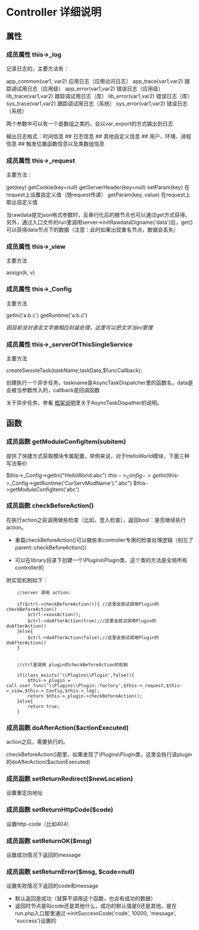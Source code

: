 # Controller 详细说明

## 属性

### 成员属性 this->_log

记录日志的，主要方法有：

app_common(var1, var2) 应用日志（应用访问日志）
app_trace(var1,var2) 跟踪调试用日志（应用级）
app_error(var1,var2) 错误日志（应用级）
lib_trace(var1,var2) 跟踪调试用日志（库）
lib_error(var1,var2) 错误日志（库）
sys_trace(var1,var2) 跟踪调试用日志（系统）
sys_error(var1,var2) 错误日志（系统）

两个参数中可以有一个是数组之类的，会以var_export的方式输出到日志

输出日志格式：时间信息 ## 日志信息 ## 其他自定义信息 ## 用户、环境、进程信息  ## 触发位置函数信息以及类数组信息

### 成员属性 this->_request

主要方法：

get(key) 
getCookie(key=null)
getServerHeader(key=null)
setParam(key) 在request上设置自定义值（随request传递）
getParam(key, value) 在request上取出自定义值

当rawdata提交json格式参数时，反串行化后的根节点也可以通过get方式获得。另外，通过入口文件的run里调用server->initRawdataDigname('data')后，get()可以获得data节点下的数据（注意：此时如果出现重名节点，数据会丢失）

### 成员属性 this->_view

主要方法

assign(k, v)

### 成员属性 this->_Config

主要方法

getIni('a.b.c')
getRuntime('a.b.c')

*因目前没对语言文字做相应封装处理，这里可以把文字当ini管理*

### 成员属性 this->_serverOfThisSingleService

主要方法

createSwooleTask($taskName,$taskData,$funcCallback);

创建执行一个异步任务，taskname是AsyncTaskDispatcher里的函数名，data是会被当参数传入的，callback是回调函数

关于异步任务，参看 [框架说明](docs/Framework.md)里关于AsyncTaskDispather的说明。



## 函数

### 成员函数 getModuleConfigItem(subitem)

提供了快捷方式获取模块专属配置，举例来说，对于HelloWorld模块，下面三种写法等价

$this->_Config->getIni("HelloWorld.abc")
$this->_Config->getIni($this->_Config->getRuntime('CurServModName').".abc")
$this->getModuleConfigItem('abc')


### 成员函数 checkBeforeAction()

在执行action之前调用做些检查（比如，登入检查），返回bool：是否继续执行action。

* 重载checkBeforeAction()可以做些本controller专用的检查处理逻辑（别忘了parent::checkBeforeAction()）

* 可以在library目录下创建一个\Plugins\Plugin类，这个类的方法是全局所有controller的
 
附实现机制如下：

		//server 调用 action:

        if($ctrl->checkBeforeAction()){ //这里会尝试调用Plugin的 checkBeforeAction()
            $ctrl->xxxxAction();
            $ctrl->doAfterAction(true);//这里会尝试调用Plugin的doAfterAction()
        }else{
            $ctrl->doAfterAction(false);//这里会尝试调用Plugin的doAfterAction()
        }


		//ctrl里调用 plugin的checkBeforeAction的机制

        if(class_exists('\\Plugins\\Plugin',false)){
            $this->_plugin = call_user_func('\\Plugins\\Plugin::factory',$this->_request,$this->_view,$this->_Config,$this->_log);
            return $this->_plugin->checkBeforeAction();
        }else{
            return true;
        }



### 成员函数 doAfterAction($actionExecuted)

action之后，需要执行的。

checkBeforeAction()那里，如果发现了\Plugins\Plugin类，这里会执行该plugin的doAfterAction($actionExecuted)


### 成员函数 setReturnRedirect($newLocation)

设置重定向地址

###  成员函数 setReturnHttpCode($code)

设置http-code（比如404）



### 成员函数 setReturnOK($msg)

设置成功情况下返回的message

### 成员函数 setReturnError($msg, $code=null)

设置失败情况下返回的code和message

* 默认返回是成功（就算不调用这个函数，也会有成功的数据）
* 返回时节点是叫code还是其他什么，成功的默认值是0还是其他，是在run.php入口那里通过->initSuccessCode('code', 10000, 'message', 'success')设置的






